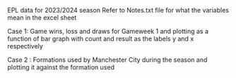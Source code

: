 EPL data for 2023/2024 season
Refer to Notes.txt file for what the variables mean in the excel sheet

Case 1: Game wins, loss and draws for Gameweek 1 and plotting as a function of bar graph with count and result as the labels y and x respectively

Case 2 : Formations used by Manchester City during the season and plotting it against the formation used

